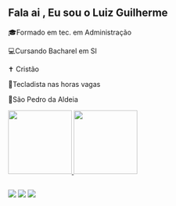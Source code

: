 ## Fala ai , Eu sou o Luiz Guilherme 

🎓Formado em tec. em Administração 

💻Cursando Bacharel em SI

✝ Cristão

🎹Tecladista nas horas vagas

📍São Pedro da Aldeia


<div>
  <a href="https://github.com/LuizGuilhermecb99">
  <img height="130em" src="https://github-readme-stats.vercel.app/api?username=LuizGuilhermecb99&show_icons=true&theme=tokyonight&include_all_commits=false&count_private=true"/>
  <img height="130em" src="https://github-readme-stats.vercel.app/api/top-langs/?username=LuizGuilhermecb99&layout=compact&langs_count=7&theme=tokyonight"/>
</div>

##

  <div>
     <a href="https://instagram.com/luiz_guilh3rme" target="_blank"><img src="https://img.shields.io/badge/-Instagram-%23E4405F?style=for-the-badge&logo=instagram&logoColor=white" target="_blank"></a>
    <a href = "mailto:luizguilhermecb99@gmail.com"><img src="https://img.shields.io/badge/-Gmail-%23333?style=for-the-badge&logo=gmail&logoColor=white" target="_blank"></a>
  <a href="https://www.linkedin.com/in/luiz-guilherme-a7805220a" target="_blank"><img src="https://img.shields.io/badge/-LinkedIn-%230077B5?style=for-the-badge&logo=linkedin&logoColor=white" target="_blank"></a> 
   </div>
     
   
  


